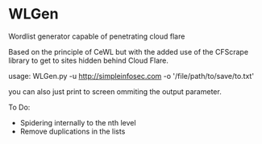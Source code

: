 # WLGen
Wordlist generator capable of penetrating cloud flare

Based on the principle of CeWL but with the added use of the CFScrape library to get to sites hidden behind Cloud Flare.

usage: WLGen.py -u http://simpleinfosec.com -o '/file/path/to/save/to.txt'

you can also just print to screen ommiting the output parameter.

To Do:
+ Spidering internally to the nth level
+ Remove duplications in the lists
